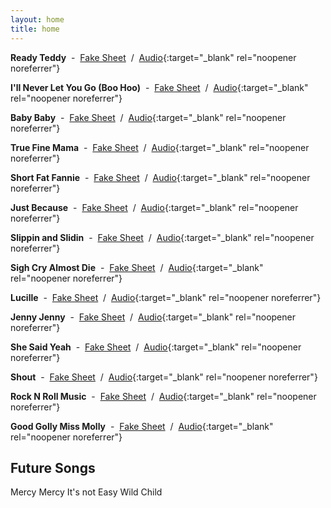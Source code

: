 ```yaml
---
layout: home
title: home
---
```


**Ready Teddy** &nbsp;-&nbsp; [Fake Sheet](readyTeddy) &nbsp;/&nbsp; [Audio](https://youtu.be/HxSFzwWnMc8?si=zLyNWQawqVf8NJYx){:target="_blank" rel="noopener noreferrer"}

**I'll Never Let You Go (Boo Hoo)** &nbsp;-&nbsp; [Fake Sheet](illNeverLetYouGo) &nbsp;/&nbsp; [Audio](https://youtu.be/-MxSqIhE-Ms?si=8RwAtNqiDRBiuCQe){:target="_blank" rel="noopener noreferrer"}

**Baby Baby** &nbsp;-&nbsp; [Fake Sheet](babyBaby) &nbsp;/&nbsp; [Audio](https://youtu.be/S1gYhwxWOm0?si=Wvu6sVm03ayJh83q){:target="_blank" rel="noopener noreferrer"}

**True Fine Mama** &nbsp;-&nbsp; [Fake Sheet](trueFineMama) &nbsp;/&nbsp; [Audio](https://youtu.be/ukAQZXOowWM?si=YOSAoZ7jZlpHmobf){:target="_blank" rel="noopener noreferrer"}

**Short Fat Fannie** &nbsp;-&nbsp; [Fake Sheet](shortFatFannie) &nbsp;/&nbsp; [Audio](https://youtu.be/fIIOME05cik?si=EG8mD21ixXemV_PJ){:target="_blank" rel="noopener noreferrer"}

**Just Because** &nbsp;-&nbsp; [Fake Sheet](justBecause) &nbsp;/&nbsp; [Audio](https://youtu.be/ZYZ7N3RPzW4?si=fD83Jt-QR0oILgcT){:target="_blank" rel="noopener noreferrer"}

**Slippin and Slidin** &nbsp;-&nbsp; [Fake Sheet](slippinAndSlidin) &nbsp;/&nbsp; [Audio](https://youtu.be/JZ1tHQtXCWE?si=p1DdizJSz_QfBgzw){:target="_blank" rel="noopener noreferrer"}

**Sigh Cry Almost Die** &nbsp;-&nbsp; [Fake Sheet](sighCryAlmostDie) &nbsp;/&nbsp; [Audio](https://youtu.be/vlI9T51a8Dc?si=ipXeyhCTo37eC7kP){:target="_blank" rel="noopener noreferrer"}

**Lucille** &nbsp;-&nbsp; [Fake Sheet](lucille) &nbsp;/&nbsp; [Audio](https://youtu.be/yjZtZye7aeI?si=29nDRd0oLiOb9G6k){:target="_blank" rel="noopener noreferrer"}

**Jenny Jenny** &nbsp;-&nbsp; [Fake Sheet](jennyJenny) &nbsp;/&nbsp; [Audio](https://youtu.be/sldilKL0h50?si=wXFgAdQH_wJwlNmL){:target="_blank" rel="noopener noreferrer"}

**She Said Yeah** &nbsp;-&nbsp; [Fake Sheet](sheSaidYeah) &nbsp;/&nbsp; [Audio](https://youtu.be/BZA4aPAt-tU?si=5BCPJdLGFDwAaN-C){:target="_blank" rel="noopener noreferrer"}

**Shout** &nbsp;-&nbsp; [Fake Sheet](shout) &nbsp;/&nbsp; [Audio](https://youtu.be/DPVf01jXL7M?si=r3MaEJcuu9XN2wvX){:target="_blank" rel="noopener noreferrer"}

**Rock N Roll Music** &nbsp;-&nbsp; [Fake Sheet](rockNRollMusic) &nbsp;/&nbsp; [Audio](https://youtu.be/k_F1mmC3Nhg?si=lABPI9N8KGMPxB-R){:target="_blank" rel="noopener noreferrer"}

**Good Golly Miss Molly** &nbsp;-&nbsp; [Fake Sheet](goodGollyMissMolly) &nbsp;/&nbsp; [Audio](https://youtu.be/QTDhQ2QECqE?si=9v-DElGZeC9B2vFu){:target="_blank" rel="noopener noreferrer"}

## Future Songs 
Mercy Mercy
It's not Easy
Wild Child

